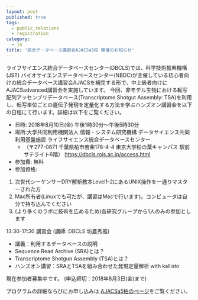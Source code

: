 ```yaml
---
layout: post
published: true
tags:
  - public_relations
  - registration
category:
  - ja
title: '統合データベース講習会AJACSa5柏 開催のお知らせ'
---
```


ライフサイエンス統合データベースセンター(DBCLS)では、科学技術振興機構(JST) バイオサイエンスデータベースセンター(NBDC)が主催している初心者向けの統合データベース講習会AJACSを補完する形で、中上級者向けにAJACSadvanced講習会を実施しています。
今回、非モデル生物における転写配列アッセンブリデータベース(Transcriptome Shotgut Assembly: TSA)を利用し、転写単位ごとの遺伝子発現を定量化する方法を学ぶハンズオン講習会を以下の日程にて行います。詳細は以下をご覧ください。

- 日時: 2018年8月10日(金) 午後1時30分〜午後5時30分
- 場所:大学共同利用機関法人 情報・システム研究機構 データサイエンス共同利用基盤施設 ライフサイエンス統合データベースセンター
  - （〒277-0871 千葉県柏市若柴178-4-4 東京大学柏の葉キャンパス 駅前サテライト6階） https://dbcls.rois.ac.jp/access.html
- 参加費: 無料
- 参加資格: 
1. 次世代シーケンサーDRY解析教本Level1-2にあるUNIX操作を一通りマスターされた方
2. Mac所有者(Linuxでも可だが、講習はMacで行います)。コンピュータは自分で持ち込んでください
3. (より多くのラボに技術を広めるため)各研究グループから1人のみの参加とします

13:30-17:30 講習会 (講師: DBCLS 坊農秀雅)
- 講義：利用するデータベースの説明
- Sequence Read Archive (SRA)とは？
- Transcriptome Shotgun Assembly (TSA)とは？
- ハンズオン講習：SRAとTSAを組み合わせた発現定量解析 with kallisto

現在参加者募集中です。 (申込締切：2018年8月3日(金)まで)

プログラムの詳細ならびにお申し込みは [AJACSa5柏のページ](http://bit.ly/AJACSa5)をご覧ください。
